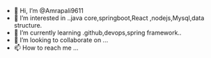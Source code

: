 - 👋 Hi, I’m @Amrapali9611
- 👀 I’m interested in ..java core,springboot,React ,nodejs,Mysql,data structure.
- 🌱 I’m currently learning .github,devops,spring framework..
- 💞️ I’m looking to collaborate on ...
- 📫 How to reach me ...

<!---
Amrapali9611/Amrapali9611 is a ✨ special ✨ repository because its `README.md` (this file) appears on your GitHub profile.
You can click the Preview link to take a look at your changes.
--->

